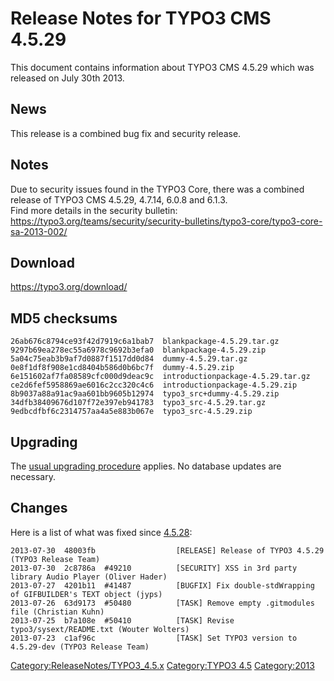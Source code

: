 Release Notes for TYPO3 CMS 4.5.29
==================================

This document contains information about TYPO3 CMS 4.5.29 which was
released on July 30th 2013.

News
----

This release is a combined bug fix and security release.

Notes
-----

Due to security issues found in the TYPO3 Core, there was a combined
release of TYPO3 CMS 4.5.29, 4.7.14, 6.0.8 and 6.1.3.\
Find more details in the security bulletin:
<https://typo3.org/teams/security/security-bulletins/typo3-core/typo3-core-sa-2013-002/>

Download
--------

<https://typo3.org/download/>

MD5 checksums
-------------

    26ab676c8794ce93f42d7919c6a1bab7  blankpackage-4.5.29.tar.gz
    9297b69ea278ec55a6978c9692b3efa0  blankpackage-4.5.29.zip
    5a04c75eab3b9af7d0887f1517dd0d84  dummy-4.5.29.tar.gz
    0e8f1df8f908e1cd8404b586d0b6bc7f  dummy-4.5.29.zip
    6e151602af7fa08589cfc000d9deac9c  introductionpackage-4.5.29.tar.gz
    ce2d6fef5958869ae6016c2cc320c4c6  introductionpackage-4.5.29.zip
    8b9037a88a91ac9aa601bb9605b12974  typo3_src+dummy-4.5.29.zip
    34dfb38409676d107f72e397eb941783  typo3_src-4.5.29.tar.gz
    9edbcdfbf6c2314757aa4a5e883b067e  typo3_src-4.5.29.zip

Upgrading
---------

The [usual upgrading
procedure](https://docs.typo3.org/typo3cms/InstallationGuide/) applies.
No database updates are necessary.

Changes
-------

Here is a list of what was fixed since
[4.5.28](TYPO3_4.5.28 "wikilink"):

    2013-07-30  48003fb                  [RELEASE] Release of TYPO3 4.5.29 (TYPO3 Release Team)
    2013-07-30  2c8786a  #49210          [SECURITY] XSS in 3rd party library Audio Player (Oliver Hader)
    2013-07-27  4201b11  #41487          [BUGFIX] Fix double-stdWrapping of GIFBUILDER's TEXT object (jyps)
    2013-07-26  63d9173  #50480          [TASK] Remove empty .gitmodules file (Christian Kuhn)
    2013-07-25  b7a108e  #50410          [TASK] Revise typo3/sysext/README.txt (Wouter Wolters)
    2013-07-23  c1af96c                  [TASK] Set TYPO3 version to 4.5.29-dev (TYPO3 Release Team)

<Category:ReleaseNotes/TYPO3_4.5.x> [Category:TYPO3
4.5](Category:TYPO3_4.5 "wikilink") <Category:2013>
